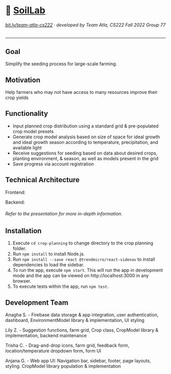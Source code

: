 # :seedling: [SoilLab](https://docs.google.com/presentation/d/1yV6RGyYFzDldGatFKGZM_0RRbOfMpfLaAFe7VQAqMqE/edit?usp=sharing)
###### [bit.ly/team-atla-cs222](https://bit.ly/team-atla-cs222) · developed by Team Atla, CS222 Fall 2022 Group 77
- - - 
## Goal
Simplify the seeding process for large-scale farming. 
## Motivation
Help farmers who may not have access to many resources improve their crop yields
## Functionality
- Input planned crop distribution using a standard grid & pre-populated crop model presets
- Generate crop model analysis based on size of space for ideal growth and ideal growth season according to temperature, precipitation, and available light
- Receive suggestions for seeding based on data about desired crops, planting environment, & season, as well as models present in the grid
- Save progress via account registration
## Technical Architecture 
Frontend: 

Backend:


###### Refer to the presentation for more in-depth information.
## Installation
1. Execute `cd crop-planning` to change directory to the crop planning folder.
2. Run `npm install` to install Node.js.
3. Run `npm install --save react @trendmicro/react-sidenav` to install dependencies to load the sidebar.
4. To run the app, execute `npm start`. ​​This will run the app in development mode and the app can be viewed on http://localhost:3000 in any browser.
5. To execute tests within the app, run `npm test`.
## Development Team
Anagha S. - Firebase data storage & app integration, user authentication, dashboard, EnvironmentModel library & implementation, UI styling

Lily Z. - Suggestion functions, farm grid, Crop class, CropModel library & implementation, backend maintenance

Trisha C. - Drag-and-drop icons, farm grid, feedback form, location/temperature dropdown form, form UI

Anjana G. - Web app UI: Navigation bar, sidebar, footer, page layouts, styling. CropModel library population & implementation
